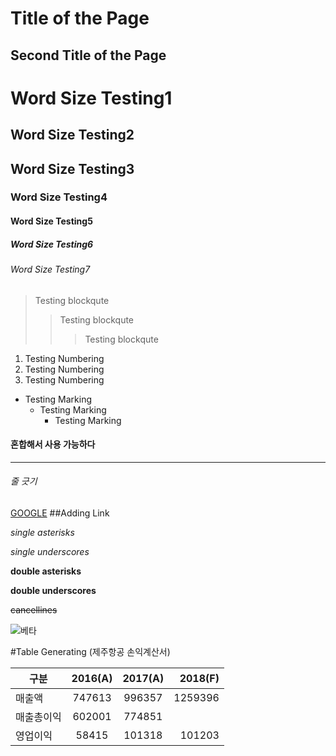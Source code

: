 Title of the Page
============
Second Title of the Page
------------
# Word Size Testing1
## Word Size Testing2
## Word Size Testing3
### Word Size Testing4
#### Word Size Testing5
##### Word Size Testing6
###### Word Size Testing7

> Testing blockqute
>> Testing blockqute
>>> Testing blockqute

1. Testing Numbering
2. Testing Numbering
3. Testing Numbering

+ Testing Marking
    + Testing Marking
        + Testing Marking
#### 혼합해서 사용 가능하다

<hr/>

###### 줄 긋기

[GOOGLE](https://google.com)
##Adding Link

*single asterisks*

_single underscores_

**double asterisks**

__double underscores__

~~cancellines~~

![베타]()

#Table Generating (제주항공 손익계산서)

|구분 |2016(A)|2017(A)|2018(F)|
|-----|:---------:|:---------:|----------:|
|매출액|747613|996357|1259396|
|매출총이익|602001|774851|    |
|영업이익|58415|101318|101203|
